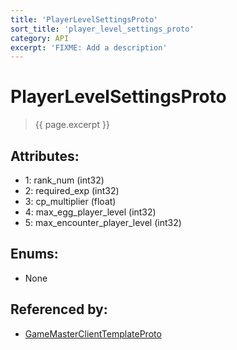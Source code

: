 ```yaml
---
title: 'PlayerLevelSettingsProto'
sort_title: 'player_level_settings_proto'
category: API
excerpt: 'FIXME: Add a description'
---
```


[comment]: <> (THIS PART IS GENERATED - AKA DON'T EDIT THIS PART MANUALLY)

# PlayerLevelSettingsProto

> {{ page.excerpt }}

## Attributes:

- 1: rank_num (int32) 
- 2: required_exp (int32) 
- 3: cp_multiplier (float) 
- 4: max_egg_player_level (int32)
- 5: max_encounter_player_level (int32)

## Enums:

- None

## Referenced by:

- [GameMasterClientTemplateProto](../GameMasterClientTemplateProto/)

[comment]: <> (YOU CAN EDIT AFTER THIS)

